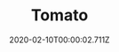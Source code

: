 ---
templateKey: blog-post
title: Tomato
description: Rich and slightly tangy, the Tomato has a wide variety of culinary uses
featuredpost: false
date: 2020-02-10T00:00:02.711Z
featuredimage: /img/Tomato.png
sellPrice: 60
tags: 
  - Summer
  -  edible
  -  vegetable
---